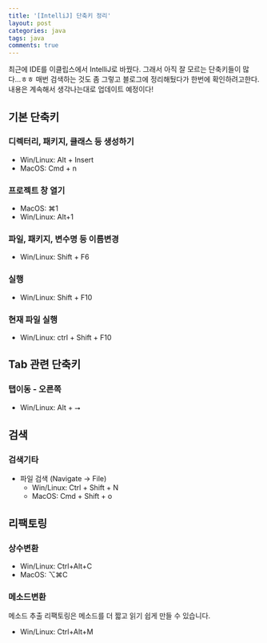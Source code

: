 ```yaml
---
title: '[IntelliJ] 단축키 정리'
layout: post
categories: java
tags: java
comments: true
---
```


최근에 IDE를 이클립스에서 IntelliJ로 바꿨다. 그래서 아직 잘 모르는 단축키들이 많다...ㅎㅎ 매번 검색하는 것도 좀 그렇고 블로그에 정리해뒀다가 한번에 확인하려고한다. 내용은 계속해서 생각나는대로 업데이트 예정이다!

## 기본 단축키
### 디렉터리, 패키지, 클래스 등 생성하기
- Win/Linux: Alt + Insert
- MacOS: Cmd + n

### 프로젝트 창 열기
- MacOS: ⌘1
- Win/Linux: Alt+1

### 파일, 패키지, 변수명 등 이름변경
- Win/Linux: Shift + F6 

### 실행
- Win/Linux: Shift + F10

### 현재 파일 실행
- Win/Linux: ctrl + Shift + F10

## Tab 관련 단축키
### 탭이동 - 오른쪽
- Win/Linux: Alt + ⭢

## 검색
### 검색기타
- 파일 검색 (Navigate -> File)
  - Win/Linux: Ctrl + Shift + N
  - MacOS: Cmd + Shift + o

## 리팩토링
### 상수변환
- Win/Linux: Ctrl+Alt+C
- MacOS: ⌥⌘C

### 메소드변환
메소드 추출 리팩토링은 메소드를 더 짧고 읽기 쉽게 만들 수 있습니다.
- Win/Linux: Ctrl+Alt+M

